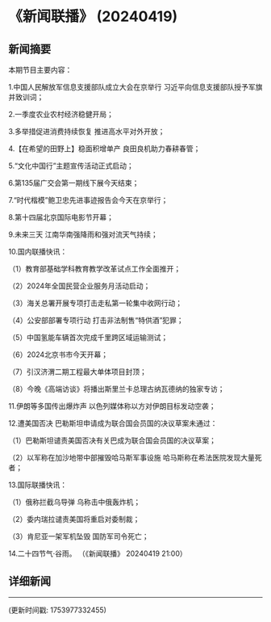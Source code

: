 # 《新闻联播》 (20240419)

## 新闻摘要

本期节目主要内容：


1.中国人民解放军信息支援部队成立大会在京举行 习近平向信息支援部队授予军旗并致训词；


2.一季度农业农村经济稳健开局；


3.多举措促进消费持续恢复 推进高水平对外开放；


4.【在希望的田野上】稳面积增单产 良田良机助力春耕春管；


5.“文化中国行”主题宣传活动正式启动；


6.第135届广交会第一期线下展今天结束；


7.“时代楷模”鲍卫忠先进事迹报告会今天在京举行；


8.第十四届北京国际电影节开幕；


9.未来三天 江南华南强降雨和强对流天气持续；


10.国内联播快讯：


（1）教育部基础学科教育教学改革试点工作全面推开；


（2）2024年全国民营企业服务月活动启动；


（3）海关总署开展专项打击走私第一轮集中收网行动；


（4）公安部部署专项行动 打击非法制售“特供酒”犯罪；


（5）中国氢能车辆首次完成千里跨区域运输测试；


（6）2024北京书市今天开幕；


（7）引汉济渭二期工程最大单体项目封顶；


（8）今晚《高端访谈》将播出斯里兰卡总理古纳瓦德纳的独家专访；


11.伊朗等多国传出爆炸声 以色列媒体称以方对伊朗目标发动空袭；


12.遭美国否决 巴勒斯坦申请成为联合国会员国的决议草案未通过：


（1）巴勒斯坦谴责美国否决有关巴成为联合国会员国的决议草案；


（2）以军称在加沙地带中部摧毁哈马斯军事设施 哈马斯称在希法医院发现大量死者；


13.国际联播快讯：


（1）俄称拦截乌导弹 乌称击中俄轰炸机；


（2）委内瑞拉谴责美国将重启对委制裁；


（3）肯尼亚一架军机坠毁 国防军司令死亡；


14.二十四节气·谷雨。
（《新闻联播》 20240419 21:00）

## 详细新闻

---

(更新时间戳: 1753977332455)

